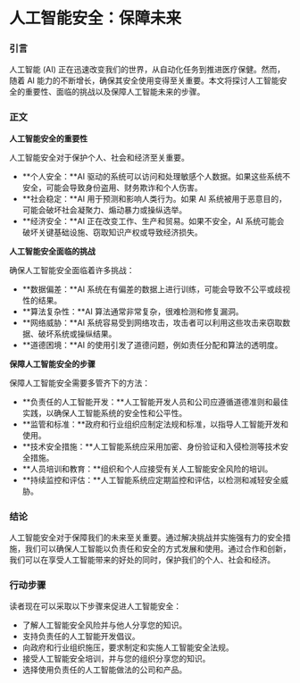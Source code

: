 # 人工智能安全：保障未来

### 引言

人工智能 (AI) 正在迅速改变我们的世界，从自动化任务到推进医疗保健。然而，随着 AI 能力的不断增长，确保其安全使用变得至关重要。本文将探讨人工智能安全的重要性、面临的挑战以及保障人工智能未来的步骤。

### 正文

**人工智能安全的重要性**

人工智能安全对于保护个人、社会和经济至关重要。

* **个人安全：**AI 驱动的系统可以访问和处理敏感个人数据。如果这些系统不安全，可能会导致身份盗用、财务欺诈和个人伤害。
* **社会稳定：**AI 用于预测和影响人类行为。如果 AI 系统被用于恶意目的，可能会破坏社会凝聚力、煽动暴力或操纵选举。
* **经济安全：**AI 正在改变工作、生产和贸易。如果不安全，AI 系统可能会破坏关键基础设施、窃取知识产权或导致经济损失。

**人工智能安全面临的挑战**

确保人工智能安全面临着许多挑战：

* **数据偏差：**AI 系统在有偏差的数据上进行训练，可能会导致不公平或歧视性的结果。
* **算法复杂性：**AI 算法通常非常复杂，很难检测和修复漏洞。
* **网络威胁：**AI 系统容易受到网络攻击，攻击者可以利用这些攻击来窃取数据、破坏系统或操纵结果。
* **道德困境：**AI 的使用引发了道德问题，例如责任分配和算法的透明度。

**保障人工智能安全的步骤**

保障人工智能安全需要多管齐下的方法：

* **负责任的人工智能开发：**人工智能开发人员和公司应遵循道德准则和最佳实践，以确保人工智能系统的安全性和公平性。
* **监管和标准：**政府和行业组织应制定法规和标准，以指导人工智能开发和使用。
* **技术安全措施：**人工智能系统应采用加密、身份验证和入侵检测等技术安全措施。
* **人员培训和教育：**组织和个人应接受有关人工智能安全风险的培训。
* **持续监控和评估：**人工智能系统应定期监控和评估，以检测和减轻安全威胁。

### 结论

人工智能安全对于保障我们的未来至关重要。通过解决挑战并实施强有力的安全措施，我们可以确保人工智能以负责任和安全的方式发展和使用。通过合作和创新，我们可以在享受人工智能带来的好处的同时，保护我们的个人、社会和经济。

### 行动步骤

读者现在可以采取以下步骤来促进人工智能安全：

* 了解人工智能安全风险并与他人分享您的知识。
* 支持负责任的人工智能开发倡议。
* 向政府和行业组织施压，要求制定和实施人工智能安全法规。
* 接受人工智能安全培训，并与您的组织分享您的知识。
* 选择使用负责任的人工智能做法的公司和产品。
